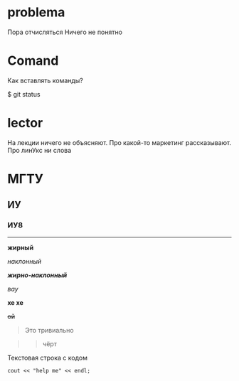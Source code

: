 # problema
Пора отчисляться
Ничего не понятно

# Comand
Как вставлять команды?

$ git status
# lector
На лекции ничего не объясняют. Про какой-то маркетинг рассказывают. Про линУкс ни слова

# МГТУ
## ИУ
### ИУ8

___
**жирный**

*наклонный*

***жирно-наклонный***

_вау_

__хе хе__

~~ой~~

>Это тривиально

>> чёрт

Текстовая строка с кодом

```
cout << "help me" << endl;
```
